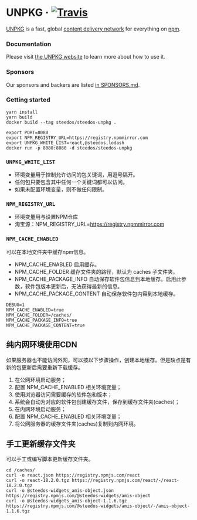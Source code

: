 # UNPKG &middot; [![Travis][build-badge]][build]

[build-badge]: https://img.shields.io/travis/mjackson/unpkg/master.svg?style=flat-square
[build]: https://travis-ci.org/mjackson/unpkg

[UNPKG](https://unpkg.com) is a fast, global [content delivery network](https://en.wikipedia.org/wiki/Content_delivery_network) for everything on [npm](https://www.npmjs.com/).

### Documentation

Please visit [the UNPKG website](https://unpkg.com) to learn more about how to use it.

### Sponsors

Our sponsors and backers are listed [in SPONSORS.md](SPONSORS.md).

### Getting started

```
yarn install
yarn build
docker build --tag steedos/steedos-unpkg .

export PORT=8080
export NPM_REGISTRY_URL=https://registry.npmmirror.com
export UNPKG_WHITE_LIST=react,@steedos,lodash
docker run -p 8080:8080 -d steedos/steedos-unpkg 
```

### `UNPKG_WHITE_LIST`

- 环境变量用于控制允许访问的包关键词，用逗号隔开。
- 任何包只要包含其中任何一个关键词都可以访问。 
- 如果未配置环境变量，则不做任何限制。

### `NPM_REGISTRY_URL`

- 环境变量用与设置NPM仓库
- 淘宝源：NPM_REGISTRY_URL=https://registry.npmmirror.com

### `NPM_CACHE_ENABLED`

可以在本地文件夹中缓存npm信息。

- NPM_CACHE_ENABLED 启用缓存。
- NPM_CACHE_FOLDER 缓存文件夹的路径，默认为 caches 子文件夹。
- NPM_CACHE_PACKAGE_INFO 自动保存软件包信息到本地缓存。启用此参数，软件包版本更新后，无法获得最新的信息。
- NPM_CACHE_PACKAGE_CONTENT 自动保存软件包内容到本地缓存。

```shell
DEBUG=1
NPM_CACHE_ENABLED=true
NPM_CACHE_FOLDER=/caches/
NPM_CACHE_PACKAGE_INFO=true
NPM_CACHE_PACKAGE_CONTENT=true
```

## 纯内网环境使用CDN

如果服务器也不能访问外网，可以按以下步骤操作，创建本地缓存。但是缺点是有新的包更新后需要重新下载缓存。

1. 在公网环境启动服务；
2. 配置 NPM_CACHE_ENABLED 相关环境变量；
3. 使用浏览器访问需要缓存的软件包和版本；
4. 系统会自动为对应的软件包创建缓存文件，保存到缓存文件夹(caches)；
5. 在内网环境启动服务；
6. 配置 NPM_CACHE_ENABLED 相关环境变量；
7. 将公网服务器的缓存文件夹(caches)复制到内网环境。

## 手工更新缓存文件夹

可以手工或编写脚本更新缓存文件夹。

```
cd /caches/
curl -o react.json https://registry.npmjs.com/react
curl -o react-18.2.0.tgz https://registry.npmjs.com/react/-/react-18.2.0.tgz
curl -o @steedos-widgets_amis-object.json https://registry.npmjs.com/@steedos-widgets/amis-object
curl -o @steedos-widgets_amis-object-1.1.6.tgz https://registry.npmjs.com/@steedos-widgets/amis-object/-/amis-object-1.1.6.tgz
```

